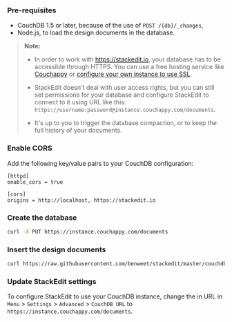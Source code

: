 ### Pre-requisites

- CouchDB 1.5 or later, because of the use of `POST /{db}/_changes`,
- Node.js, to load the design documents in the database.

> **Note:**
> 
> - In order to work with https://stackedit.io, your database has to be accessible through HTTPS. You can use a free hosting service like [Couchappy](https://www.couchappy.com/) or [configure your own instance to use SSL](http://docs.couchdb.org/en/latest/config/http.html#ssl).
> 
> - StackEdit doesn't deal with user access rights, but you can still set permissions for your database and configure StackEdit to connect to it using URL like this: `https://username:password@instance.couchappy.com/documents`.
> 
> - It's up to you to trigger the database compaction, or to keep the full history of your documents.


### Enable CORS

Add the following key/value pairs to your CouchDB configuration:

```
[httpd]
enable_cors = true

[cors]
origins = http://localhost, https://stackedit.io
```


### Create the database

```bash
curl -X PUT https://instance.couchappy.com/documents
```

### Insert the design documents

```bash
curl https://raw.githubusercontent.com/benweet/stackedit/master/couchdb/setup.js | node /dev/stdin https://instance.couchappy.com/documents
```

### Update StackEdit settings

To configure StackEdit to use your CouchDB instance, change the in URL in `Menu` > `Settings` > `Advanced` > `CouchDB URL` to `https://instance.couchappy.com/documents`.